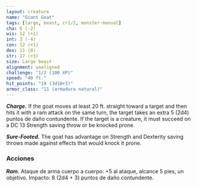 ```yaml
---
layout: creature
name: "Giant Goat"
tags: [large, beast, cr1/2, monster-manual]
cha: 6 (-2)
wis: 12 (+1)
int: 3 (-4)
con: 12 (+1)
dex: 11 (0)
str: 17 (+3)
size: Large beast
alignment: unaligned
challenge: "1/2 (100 XP)"
speed: "40 ft."
hit_points: "19 (3d10+3)"
armor_class: "11 (armadura natural)"
---
```


***Charge.*** If the goat moves at least 20 ft. straight toward a target and then hits it with a ram attack on the same turn, the target takes an extra 5 (2d4) puntos de daño contundente. If the target is a creature, it must succeed on a DC 13 Strength saving throw or be knocked prone.

***Sure-Footed.*** The goat has advantage on Strength and Dexterity saving throws made against effects that would knock it prone.

### Acciones

***Ram.*** Ataque de arma cuerpo a cuerpo: +5 al ataque, alcance 5 pies, un objetivo. Impacto: 8 (2d4 + 3) puntos de daño contundente.